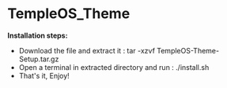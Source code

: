 # TempleOS_Theme
**Installation steps:**
- Download the file and extract it : tar -xzvf TempleOS-Theme-Setup.tar.gz
- Open a terminal in extracted directory and run : ./install.sh
- That's it, Enjoy!
